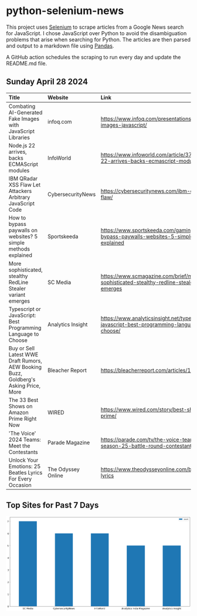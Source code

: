 # python-selenium-news

This project uses [Selenium](https://www.seleniumhq.org/) to scrape articles from a Google News search for JavaScript.
I chose JavaScript over Python to avoid the disambiguation problems that arise when searching for Python.
The articles are then parsed and output to a markdown file using [Pandas](https://pandas.pydata.org/).

A GitHub action schedules the scraping to run every day and update the README.md file.

## Sunday April 28 2024


| Title                                                                                | Website            | Link                                                                                            |
|:-------------------------------------------------------------------------------------|:-------------------|:------------------------------------------------------------------------------------------------|
| Combating AI-Generated Fake Images with JavaScript Libraries                         | infoq.com          | https://www.infoq.com/presentations/ai-fake-images-javascript/                                  |
| Node.js 22 arrives, backs ECMAScript modules                                         | InfoWorld          | https://www.infoworld.com/article/3715283/nodejs-22-arrives-backs-ecmascript-modules.html       |
| IBM QRadar XSS Flaw Let Attackers Arbitrary JavaScript Code                          | CybersecurityNews  | https://cybersecuritynews.com/ibm-qradar-xss-flaw/                                              |
| How to bypass paywalls on websites? 5 simple methods explained                       | Sportskeeda        | https://www.sportskeeda.com/gaming-tech/how-bypass-paywalls-websites-5-simple-methods-explained |
| More sophisticated, stealthy RedLine Stealer variant emerges                         | SC Media           | https://www.scmagazine.com/brief/more-sophisticated-stealthy-redline-stealer-variant-emerges    |
| Typescript or JavaScript: Best Programming Language to Choose                        | Analytics Insight  | https://www.analyticsinsight.net/typescript-or-javascript-best-programming-language-to-choose/  |
| Buy or Sell Latest WWE Draft Rumors, AEW Booking Buzz, Goldberg's Asking Price, More | Bleacher Report    | https://bleacherreport.com/articles/10118745                                                    |
| The 33 Best Shows on Amazon Prime Right Now                                          | WIRED              | https://www.wired.com/story/best-shows-amazon-prime/                                            |
| 'The Voice' 2024 Teams: Meet the Contestants                                         | Parade Magazine    | https://parade.com/tv/the-voice-teams-2024-season-25-battle-round-contestants-photos            |
| Unlock Your Emotions: 25 Beatles Lyrics For Every Occasion                           | The Odyssey Online | https://www.theodysseyonline.com/best-beatles-lyrics                                            |
## Top Sites for Past 7 Days

![Graph of Top Sites](https://raw.githubusercontent.com/dan-mba/python-selenium-news/main/last-week.png)

